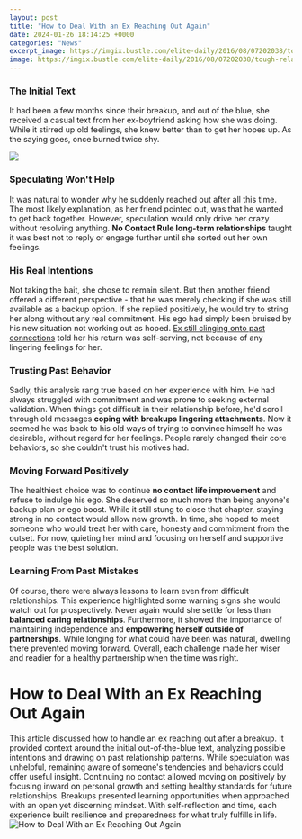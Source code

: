 ```yaml
---
layout: post
title: "How to Deal With an Ex Reaching Out Again"
date: 2024-01-26 18:14:25 +0000
categories: "News"
excerpt_image: https://imgix.bustle.com/elite-daily/2016/08/07202038/tough-relationship-hands.jpg?w=1200&amp;h=630&amp;fit=crop&amp;crop=faces&amp;fm=jpg
image: https://imgix.bustle.com/elite-daily/2016/08/07202038/tough-relationship-hands.jpg?w=1200&amp;h=630&amp;fit=crop&amp;crop=faces&amp;fm=jpg
---
```


### The Initial Text 
It had been a few months since their breakup, and out of the blue, she received a casual text from her ex-boyfriend asking how she was doing. While it stirred up old feelings, she knew better than to get her hopes up. As the saying goes, once burned twice shy. 

![](https://magnetofsuccess.com/wp-content/uploads/2019/11/How-to-reach-out-to-an-ex-after-no-contact.png)
### Speculating Won't Help
It was natural to wonder why he suddenly reached out after all this time. The most likely explanation, as her friend pointed out, was that he wanted to get back together. However, speculation would only drive her crazy without resolving anything. **No Contact Rule long-term relationships** taught it was best not to reply or engage further until she sorted out her own feelings.
### His Real Intentions 
Not taking the bait, she chose to remain silent. But then another friend offered a different perspective - that he was merely checking if she was still available as a backup option. If she replied positively, he would try to string her along without any real commitment. His ego had simply been bruised by his new situation not working out as hoped. [Ex still clinging onto past connections](https://store.fi.io.vn/mommysaurus-mom-mom-2-kids1697-t-shirt) told her his return was self-serving, not because of any lingering feelings for her.
### Trusting Past Behavior 
Sadly, this analysis rang true based on her experience with him. He had always struggled with commitment and was prone to seeking external validation. When things got difficult in their relationship before, he'd scroll through old messages **coping with breakups lingering attachments**. Now it seemed he was back to his old ways of trying to convince himself he was desirable, without regard for her feelings. People rarely changed their core behaviors, so she couldn't trust his motives had.
### Moving Forward Positively
The healthiest choice was to continue **no contact life improvement** and refuse to indulge his ego. She deserved so much more than being anyone's backup plan or ego boost. While it still stung to close that chapter, staying strong in no contact would allow new growth. In time, she hoped to meet someone who would treat her with care, honesty and commitment from the outset. For now, quieting her mind and focusing on herself and supportive people was the best solution.
### Learning From Past Mistakes
Of course, there were always lessons to learn even from difficult relationships. This experience highlighted some warning signs she would watch out for prospectively. Never again would she settle for less than **balanced caring relationships**. Furthermore, it showed the importance of maintaining independence and **empowering herself outside of partnerships**. While longing for what could have been was natural, dwelling there prevented moving forward. Overall, each challenge made her wiser and readier for a healthy partnership when the time was right.
# How to Deal With an Ex Reaching Out Again
This article discussed how to handle an ex reaching out after a breakup. It provided context around the initial out-of-the-blue text, analyzing possible intentions and drawing on past relationship patterns. While speculation was unhelpful, remaining aware of someone's tendencies and behaviors could offer useful insight. Continuing no contact allowed moving on positively by focusing inward on personal growth and setting healthy standards for future relationships. Breakups presented learning opportunities when approached with an open yet discerning mindset. With self-reflection and time, each experience built resilience and preparedness for what truly fulfills in life.
![How to Deal With an Ex Reaching Out Again](https://imgix.bustle.com/elite-daily/2016/08/07202038/tough-relationship-hands.jpg?w=1200&amp;h=630&amp;fit=crop&amp;crop=faces&amp;fm=jpg)
